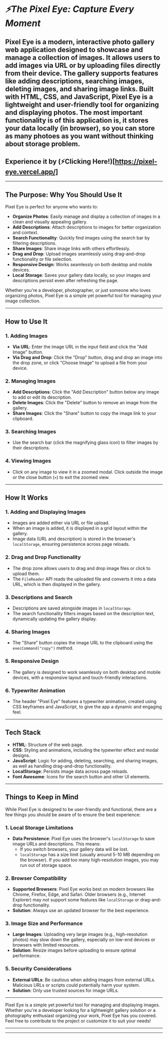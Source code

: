 # **_⚡The Pixel Eye: Capture Every Moment_**

Pixel Eye is a modern, interactive photo gallery web application designed to showcase and manage a collection of images. It allows users to add images via URL or by uploading files directly from their device. The gallery supports features like adding descriptions, searching images, deleting images, and sharing image links. Built with HTML, CSS, and JavaScript, Pixel Eye is a lightweight and user-friendly tool for organizing and displaying photos. The most important functionality is of this application is, it stores your data locally (in browser), so you can store as many photoes as you want without thinking about storage problem.
---
## **Experience it by (⚡Clicking Here!)[https://pixel-eye.vercel.app/]**

---

## **The Purpose: Why You Should Use It**

Pixel Eye is perfect for anyone who wants to:
- **Organize Photos**: Easily manage and display a collection of images in a clean and visually appealing gallery.
- **Add Descriptions**: Attach descriptions to images for better organization and context.
- **Search Functionality**: Quickly find images using the search bar by filtering descriptions.
- **Share Images**: Share image links with others effortlessly.
- **Drag and Drop**: Upload images seamlessly using drag-and-drop functionality or file selection.
- **Responsive Design**: Works seamlessly on both desktop and mobile devices.
- **Local Storage**: Saves your gallery data locally, so your images and descriptions persist even after refreshing the page.

Whether you're a developer, photographer, or just someone who loves organizing photos, Pixel Eye is a simple yet powerful tool for managing your image collection.

---

## **How to Use It**

### **1. Adding Images**
- **Via URL**: Enter the image URL in the input field and click the "Add Image" button.
- **Via Drag and Drop**: Click the "Drop" button, drag and drop an image into the drop zone, or click "Choose Image" to upload a file from your device.

### **2. Managing Images**
- **Add Descriptions**: Click the "Add Description" button below any image to add or edit its description.
- **Delete Images**: Click the "Delete" button to remove an image from the gallery.
- **Share Images**: Click the "Share" button to copy the image link to your clipboard.

### **3. Searching Images**
- Use the search bar (click the magnifying glass icon) to filter images by their descriptions.

### **4. Viewing Images**
- Click on any image to view it in a zoomed modal. Click outside the image or the close button (`×`) to exit the zoomed view.

---

## **How It Works**

### **1. Adding and Displaying Images**
- Images are added either via URL or file upload.
- When an image is added, it is displayed in a grid layout within the gallery.
- Image data (URL and description) is stored in the browser's `localStorage`, ensuring persistence across page reloads.

### **2. Drag and Drop Functionality**
- The drop zone allows users to drag and drop image files or click to upload them.
- The `FileReader` API reads the uploaded file and converts it into a data URL, which is then displayed in the gallery.

### **3. Descriptions and Search**
- Descriptions are saved alongside images in `localStorage`.
- The search functionality filters images based on the description text, dynamically updating the gallery display.

### **4. Sharing Images**
- The "Share" button copies the image URL to the clipboard using the `execCommand("copy")` method.

### **5. Responsive Design**
- The gallery is designed to work seamlessly on both desktop and mobile devices, with a responsive layout and touch-friendly interactions.

### **6. Typewriter Animation**
- The header "Pixel Eye" features a typewriter animation, created using CSS keyframes and JavaScript, to give the app a dynamic and engaging feel.

---

## **Tech Stack**
- **HTML**: Structure of the web page.
- **CSS**: Styling and animations, including the typewriter effect and modal designs.
- **JavaScript**: Logic for adding, deleting, searching, and sharing images, as well as handling drag-and-drop functionality.
- **LocalStorage**: Persists image data across page reloads.
- **Font Awesome**: Icons for the search button and other UI elements.

---

## **Things to Keep in Mind**

While Pixel Eye is designed to be user-friendly and functional, there are a few things you should be aware of to ensure the best experience:

### **1. Local Storage Limitations**
- **Data Persistence**: Pixel Eye uses the browser's `localStorage` to save image URLs and descriptions. This means:
  - If you switch browsers, your gallery data will be lost.
  - `localStorage` has a size limit (usually around 5-10 MB depending on the browser). If you add too many high-resolution images, you may run out of storage space.

### **2. Browser Compatibility**
- **Supported Browsers**: Pixel Eye works best on modern browsers like Chrome, Firefox, Edge, and Safari. Older browsers (e.g., Internet Explorer) may not support some features like `localStorage` or drag-and-drop functionality.
- **Solution**: Always use an updated browser for the best experience.

### **3. Image Size and Performance**
- **Large Images**: Uploading very large images (e.g., high-resolution photos) may slow down the gallery, especially on low-end devices or browsers with limited resources.
- **Solution**: Resize images before uploading to ensure optimal performance.

### **5. Security Considerations**
- **External URLs**: Be cautious when adding images from external URLs. Malicious URLs or scripts could potentially harm your system.
- **Solution**: Only use trusted sources for image URLs.

--- 

Pixel Eye is a simple yet powerful tool for managing and displaying images. Whether you're a developer looking for a lightweight gallery solution or a photography enthusiast organizing your work, Pixel Eye has you covered. Feel free to contribute to the project or customize it to suit your needs!

--- 
---
